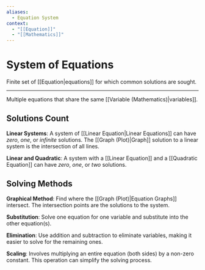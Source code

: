 ```yaml
---
aliases:
  - Equation System
context:
  - "[[Equation]]"
  - "[[Mathematics]]"
---
```


# System of Equations

Finite set of [[Equation|equations]] for which common solutions are sought.

---

Multiple equations that share the same [[Variable (Mathematics)|variables]].

## Solutions Count

**Linear Systems**: A system of [[Linear Equation|Linear Equations]] can have *zero*, *one*, or *infinite* solutions. The [[Graph (Plot)|Graph]] solution to a linear system is the intersection of all lines.

**Linear and Quadratic**: A system with a [[Linear Equation]] and a [[Quadratic Equation]] can have *zero*, *one*, or *two* solutions.

## Solving Methods

**Graphical Method**: Find where the [[Graph (Plot)|Equation Graphs]] intersect. The intersection points are the solutions to the system.

**Substitution**: Solve one equation for one variable and substitute into the other equation(s).

**Elimination**: Use addition and subtraction to eliminate variables, making it easier to solve for the remaining ones.

**Scaling**: Involves multiplying an entire equation (both sides) by a non-zero constant. This operation can simplify the solving process.
